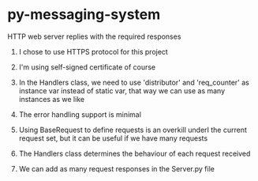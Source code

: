 # py-messaging-system
HTTP web server replies with the required responses

1. I chose to use HTTPS protocol for this project

2. I'm using self-signed certificate of course

3. In the Handlers class, we need to use 'distributor' and 'req_counter' as instance var instead of static var, that way we can use as many instances as we like

4. The error handling support is minimal

5. Using BaseRequest to define requests is an overkill underI the current request set, but it can be useful if we have many requests

6. The Handlers class determines the behaviour of each request received

7. We can add as many request responses in the Server.py file
